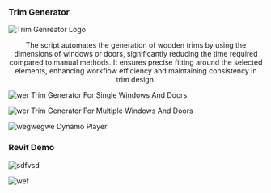 ### Trim Generator
![Trim Genreator Logo](https://github.com/user-attachments/assets/c3da335f-baf2-4b42-9f58-d36db219a773)



<p align="center">
The script automates the generation of wooden trims by using the dimensions of windows or doors, significantly reducing the time required compared to manual methods. It ensures precise fitting around the selected elements, enhancing workflow efficiency and maintaining consistency in trim design.
</p>

![wer](https://github.com/user-attachments/assets/884ed4f4-5e3d-458f-aa91-e7b0df2820db)
Trim Generator For Single Windows And Doors 

![wer](https://github.com/user-attachments/assets/f7262819-6ae4-4a49-925d-546ddc616fa6)
Trim Generator For Multiple Windows And Doors




![wegwegwe](https://github.com/user-attachments/assets/f8bd04ea-c87a-4c77-ba66-1908f6fe70df)
Dynamo Player 



### Revit Demo
![sdfvsd](https://github.com/user-attachments/assets/505680fe-8643-4d28-b347-71a55b297f34)


![wef](https://github.com/user-attachments/assets/b70372f2-9747-46fb-8415-de1809f960f7)
